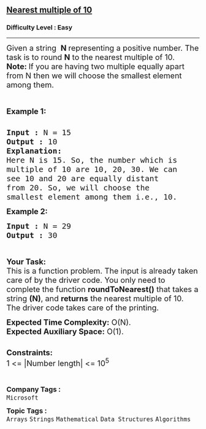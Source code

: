 <h2><a href="https://practice.geeksforgeeks.org/problems/nearest-multiple-of-102437/1?page=5&category[]=Strings&sortBy=submissions">Nearest multiple of 10</a></h2><h3>Difficulty Level : Easy</h3><hr><div class="problems_problem_content__Xm_eO"><p><span style="font-size:20px">Given a string &nbsp;<strong>N </strong>representing a positive number. The task is to round <strong>N</strong> to the nearest multiple of 10.<br>
<strong>Note:&nbsp;</strong>If you are having two multiple equally apart from N then we will choose the smallest element among them.</span></p>

<p>&nbsp;</p>

<p><span style="font-size:20px"><strong>Example 1:</strong></span><br>
&nbsp;</p>

<pre><span style="font-size:20px"><strong>Input :</strong> N = 15
<strong>Output :</strong> 10
<strong>Explanation:</strong>
Here N is 15. So, the number which is
multiple of 10 are 10, 20, 30. We can
see 10 and 20 are equally distant
from 20. So, we will choose the
smallest element among them i.e., 10.</span></pre>

<p><span style="font-size:20px"><strong>Example 2:</strong></span></p>

<pre><span style="font-size:20px"><strong>Input :</strong> N = 29 <strong>
Output :</strong> 30 </span></pre>

<p>&nbsp;</p>

<p><span style="font-size:20px"><strong>Your Task:</strong><br>
This is a function problem. The input is already taken care of by the driver code. You only need to complete the function <strong>roundToNearest()</strong> that takes a string <strong>(N)</strong>, and <strong>returns</strong>&nbsp;</span><span style="font-size:20px">the nearest multiple of 10</span><span style="font-size:20px">. The driver code takes care of the printing.</span></p>

<p><span style="font-size:20px"><strong>Expected Time Complexity:</strong>&nbsp;O(N).<br>
<strong>Expected Auxiliary Space:</strong>&nbsp;O(1).</span><br>
&nbsp;</p>

<p><span style="font-size:20px"><strong>Constraints:</strong><br>
1 &lt;= |Number length| &lt;= 10<sup>5</sup></span></p>

<p>&nbsp;</p>
</div><p><span style=font-size:18px><strong>Company Tags : </strong><br><code>Microsoft</code>&nbsp;<br><p><span style=font-size:18px><strong>Topic Tags : </strong><br><code>Arrays</code>&nbsp;<code>Strings</code>&nbsp;<code>Mathematical</code>&nbsp;<code>Data Structures</code>&nbsp;<code>Algorithms</code>&nbsp;